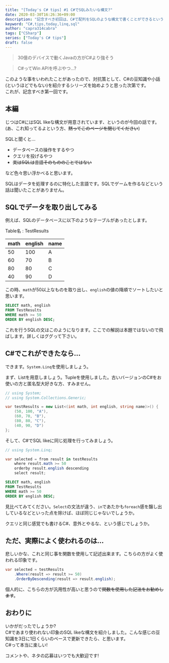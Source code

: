 ```yaml
---
title: "[Today's C# tips] #1 C#でSQLみたいな構文?"
date: 2020-03-30T16:26:36+09:00
description: "記念すべき初回は、C#で配列をSQLのような構文で書くことができるという、案外知られていないことを紹介したいと思います。"
keyword: "C#,tips,today,linq,sql"
author: "capra314cabra"
tags: ["CSharp"]
series: ["Today's C# tips"]
draft: false
---
```


> 30億のデバイスで動くJavaの方がC#より強そう

> C#ってWin APIを呼ぶやつ...?

このような事をいわれたことがあったので、対抗策として、C#の豆知識や小話(というほどでもない)を紹介するシリーズを始めようと思った次第です。  
これが、記念すべき第一回です。

## 本編

じつはC#にはSQL likeな構文が用意されています、というのが今回の話です。(あ、これ知ってるよという方、~~黙ってこのページを閉じてください~~)

SQLと聞くと...

- データベースの操作をするやつ
- クエリを投げるやつ
- ~~実はSQLは言語そのもののことではない~~

など色々思い浮かべると思います。

SQLはデータを処理するのに特化した言語です。SQLでゲームを作るなどという話は聞いたことがありません。

## SQLでデータを取り出してみる

例えば、SQLのデータベースに以下のようなテーブルがあったとします。

Table名 : TestResults

|math|english|name|
|:-----|:-----|:-----|
|50|100|A|
|60|70|B|
|80|80|C|
|40|90|D|

この時、`math`が50以上なものを取り出し、`english`の値の降順でソートしたいと思います。

``` SQL
SELECT math, english
FROM TestResults
WHERE math >= 50
ORDER BY english DESC;
```

これを行うSQLの文はこのようになります。ここでの解説は本題ではないので飛ばします。詳しくはググって下さい。

## C#でこれができたなら...

できます。`System.Linq`を使用しましょう。

まず、Listを用意しましょう。Tupleを使用しました。古いバージョンのC#をお使いの方と匿名型大好きな方、すみません。

``` C#
// using System;
// using System.Collections.Generic;

var testResults = new List<(int math, int english, string name)>() {
    (50, 100, "A"),
    (60, 70, "B"),
    (80, 80, "C"),
    (40, 90, "D")
};
```

そして、C#でSQL likeに同じ処理を行ってみましょう。

``` C#
// using System.Linq;

var selected = from result in testResults
    where result.math >= 50
    orderby result.english descending
    select result;
```

``` SQL
SELECT math, english
FROM TestResults
WHERE math >= 50
ORDER BY english DESC;
```

見比べてみてください。`Select`の文法が違う、`in`であたかも`foreach`感を醸し出しているなどといった点を除けば、ほぼ同じじゃないでしょうか。

クエリと同じ感覚でも書けるC#、意外とやるな、という感じでしょうか。

## ただ、実際によく使われるのは...

悲しいかな、これと同じ事を関数を使用して記述出来ます。こちらの方がよく使われる印象です。

``` C#
var selected = testResults
    .Where(result => result >= 50)
    .OrderByDescending(result => result.english);
```

個人的に、こちらの方が汎用性が高いと思うので~~関数を使用した記法をお勧めします~~。

## おわりに

いかがだったでしょうか?  
C#であまり使われない印象のSQL likeな構文を紹介しました。こんな感じの豆知識を3日に1日くらいのペースで更新できたら、と思います。  
C#って本当に楽しい!

コメントや、ネタの応募はいつでも大歓迎です!

